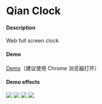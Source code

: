 # Qian Clock

#### Description
Web full screen clock

#### Demo
[Demo](https://demo.qianchia.com/web/clock/)（建议使用 Chrome 浏览器打开）

#### Demo effects

![][icon1]
![][icon2]
![][icon3]
![][icon4]







[icon1]: assets/clock1.png
[icon2]: assets/clock2.png
[icon3]: assets/clock3.png
[icon4]: assets/clock4.png
